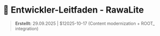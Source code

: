 # 🚀 Entwickler-Leitfaden - RawaLite

> **Erstellt:** 29.09.2025 | $12025-10-17 (Content modernization + ROOT_ integration)
